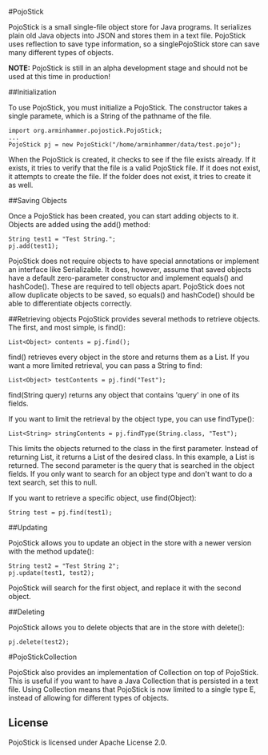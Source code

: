 #PojoStick

PojoStick is a small single-file object store for Java programs.  It serializes plain old Java objects into JSON
and stores them in a text file.  PojoStick uses reflection to save type information, so a singlePojoStick store 
can save many different types of objects.


**NOTE:** PojoStick is still in an alpha development stage and should not be used at this time in production!

##Initialization

To use PojoStick, you must initialize a PojoStick.  The constructor takes a single paramete, which is a String
of the pathname of the file.

    import org.arminhammer.pojostick.PojoStick;
    ...
    PojoStick pj = new PojoStick("/home/arminhammer/data/test.pojo");

When the PojoStick is created, it checks to see if the file exists already.  If it exists, it tries to verify that
the file is a valid PojoStick file.  If it does not exist, it attempts to create the file.  If the folder does not
exist, it tries to create it as well.

##Saving Objects

Once a PojoStick has been created, you can start adding objects to it.  Objects are added using the add() method:

    String test1 = "Test String.";
    pj.add(test1);

PojoStick does not require objects to have special annotations or implement an interface like Serializable.  It does,
however, assume that saved objects have a default zero-parameter constructor and implement equals() and hashCode().
These are required to tell objects apart.  PojoStick does not allow duplicate objects to be saved, so equals()
and hashCode() should be able to differentiate objects correctly.

##Retrieving objects
PojoStick provides several methods to retrieve objects.  The first, and most simple, is find():
    
    List<Object> contents = pj.find();

find() retrieves every object in the store and returns them as a List<Object>.  If you want a more limited retrieval,
you can pass a String to find:

    List<Object> testContents = pj.find("Test");

find(String query) returns any object that contains 'query' in one of its fields.

If you want to limit the retrieval by the object type, you can use findType():

    List<String> stringContents = pj.findType(String.class, "Test");

This limits the objects returned to the class in the first parameter.  Instead of returning List<Object>, it returns
a List of the desired class.  In this example, a List<String> is returned.  The second parameter is the query that
is searched in the object fields.  If you only want to search for an object type and don't want to do a text search,
set this to null.

If you want to retrieve a specific object, use find(Object):

    String test = pj.find(test1);

##Updating

PojoStick allows you to update an object in the store with a newer version with the method update():

    String test2 = "Test String 2";
    pj.update(test1, test2);

PojoStick will search for the first object, and replace it with the second object.

##Deleting

PojoStick allows you to delete objects that are in the store with delete():

    pj.delete(test2);

#PojoStickCollection

PojoStick also provides an implementation of Collection<E> on top of PojoStick.  This is useful if you want to have a
Java Collection that is persisted in a text file.  Using Collection<E> means that PojoStick is now limited to
a single type E, instead of allowing for different types of objects.

## License
PojoStick is licensed under Apache License 2.0.
